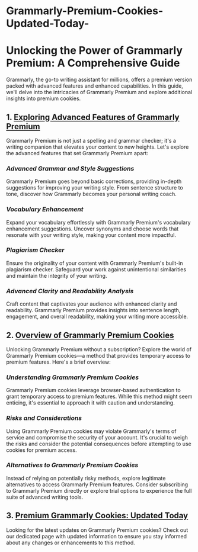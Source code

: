 # Grammarly-Premium-Cookies-Updated-Today-

# Unlocking the Power of Grammarly Premium: A Comprehensive Guide

Grammarly, the go-to writing assistant for millions, offers a premium version packed with advanced features and enhanced capabilities. In this guide, we'll delve into the intricacies of Grammarly Premium and explore additional insights into premium cookies.

## 1. [Exploring Advanced Features of Grammarly Premium](https://www.techtutorialshub.com/2023/12/advanced-features-of-grammarly-premium.html)

Grammarly Premium is not just a spelling and grammar checker; it's a writing companion that elevates your content to new heights. Let's explore the advanced features that set Grammarly Premium apart:

### *Advanced Grammar and Style Suggestions*
Grammarly Premium goes beyond basic corrections, providing in-depth suggestions for improving your writing style. From sentence structure to tone, discover how Grammarly becomes your personal writing coach.

### *Vocabulary Enhancement*
Expand your vocabulary effortlessly with Grammarly Premium's vocabulary enhancement suggestions. Uncover synonyms and choose words that resonate with your writing style, making your content more impactful.

### *Plagiarism Checker*
Ensure the originality of your content with Grammarly Premium's built-in plagiarism checker. Safeguard your work against unintentional similarities and maintain the integrity of your writing.

### *Advanced Clarity and Readability Analysis*
Craft content that captivates your audience with enhanced clarity and readability. Grammarly Premium provides insights into sentence length, engagement, and overall readability, making your writing more accessible.

## 2. [Overview of Grammarly Premium Cookies](https://www.techtutorialshub.com/2023/12/overview-of-grammarly-premium-cookies.html)

Unlocking Grammarly Premium without a subscription? Explore the world of Grammarly Premium cookies—a method that provides temporary access to premium features. Here's a brief overview:

### *Understanding Grammarly Premium Cookies*
Grammarly Premium cookies leverage browser-based authentication to grant temporary access to premium features. While this method might seem enticing, it's essential to approach it with caution and understanding.

### *Risks and Considerations*
Using Grammarly Premium cookies may violate Grammarly's terms of service and compromise the security of your account. It's crucial to weigh the risks and consider the potential consequences before attempting to use cookies for premium access.

### *Alternatives to Grammarly Premium Cookies*
Instead of relying on potentially risky methods, explore legitimate alternatives to access Grammarly Premium features. Consider subscribing to Grammarly Premium directly or explore trial options to experience the full suite of advanced writing tools.

## 3. [Premium Grammarly Cookies: Updated Today](https://www.techtutorialshub.com/2023/10/premium-grammarly-cookies-updated-today.html)

Looking for the latest updates on Grammarly Premium cookies? Check out our dedicated page with updated information to ensure you stay informed about any changes or enhancements to this method.

